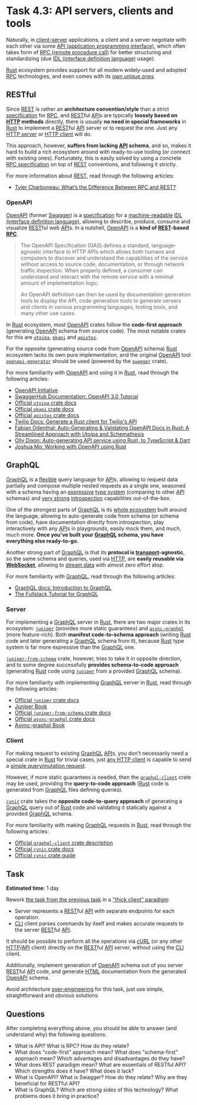 Task 4.3: API servers, clients and tools
========================================

Naturally, in [client-server][4] applications, a client and a server negotiate with each other via some [API (application programming interface)][API], which often takes form of [RPC (remote procedure call)][RPC] for better structuring and standardizing (due [IDL (interface definition language)][IDL] usage).

[Rust] ecosystem provides support for all modern widely-used and adopted [RPC] technologies, and even comes with its [own unique ones][`tarpc`].




## RESTful

Since [REST] is rather an __architecture convention/style__ than a strict [specification][3] for [RPC], and [REST]ful [API]s are typically __loosely based on [HTTP] methods__ directly, there is usually __no need in special frameworks__ in [Rust] to implement a [REST]ful [API] server or to request the one. Just any [HTTP server][101] or [HTTP client][231] will do.

This approach, however, __suffers from lacking [API] schema__, and so, makes it hard to build a rich ecosystem around with ready-to-use tooling (or connect with existing ones). Fortunately, this is easily solved by using a concrete [RPC specification][3] on top of [REST] conventions, and following it strictly. 

For more information about [REST], read through the following articles:
- [Tyler Charboneau: What’s the Difference Between RPC and REST?][111]


### OpenAPI

[OpenAPI] (former [Swagger]) is a [specification][3] for a [machine-readable][102] [IDL (interface definition language)][IDL], allowing to describe, produce, consume and visualize [REST]ful web [API]s. In a nutshell, [OpenAPI] is a __kind of [REST]-based [RPC]__.

> The OpenAPI Specification (OAS) defines a standard, language-agnostic interface to HTTP APIs which allows both humans and computers to discover and understand the capabilities of the service without access to source code, documentation, or through network traffic inspection. When properly defined, a consumer can understand and interact with the remote service with a minimal amount of implementation logic.
>
> An OpenAPI definition can then be used by documentation generation tools to display the API, code generation tools to generate servers and clients in various programming languages, testing tools, and many other use cases.

In [Rust] ecosystem, most [OpenAPI] crates follow the __code-first approach__ (generating [OpenAPI] schema from source code). The most notable crates for this are [`utoipa`], [`okapi`] and [`apistos`].

For the opposite (generating source code from [OpenAPI] schema) [Rust] ecosystem lacks its own pure implementation, and the original [OpenAPI] tool [`openapi-generator`] should be used (powered by the [`swagger`] crate).

For more familiarity with [OpenAPI] and using it in [Rust], read through the following articles:
- [OpenAPI Initiative]
- [SwaggerHub Documentation: OpenAPI 3.0 Tutorial][122]
- [Official `utoipa` crate docs][`cynic`]
- [Official `okapi` crate docs][`okapi`]
- [Official `apistos` crate docs][`apistos`]
- [Twilio Docs: Generate a Rust client for Twilio's API][121]
- [Fabian Odenthal: Auto-Generating & Validating OpenAPI Docs in Rust: A Streamlined Approach with Utoipa and Schemathesis][123]
- [Olly Dixon: Auto-generating API service using Rust, to TypeScript & Dart][124]
- [Joshua Mo: Working with OpenAPI using Rust][125]




## GraphQL

[GraphQL] is a [flexible][200] query language for [API]s, allowing to request data partially and compose multiple nested requests as a single one, seasoned with a schema having an [expressive][201] [type system][1] (comparing to other [API] schemas) and [very strong][202] [introspection][2] capabilities out-of-the-box.

One of the strongest parts of [GraphQL] is its [whole ecosystem][203] built around the language, allowing to auto-generate code from schema (or schema from code), have documentation directly from introspection, play interactively with any [API]s in playgrounds, easily mock them, and much, much more. __Once you've built your [GraphQL] schema, you have everything else ready-to-go.__

Another strong part of [GraphQL] is that its __protocol is [transport][204]-agnostic__, so the same schema and queries, used via [HTTP], are __easily reusable via [WebSocket]__, allowing to [stream data][205] with almost zero effort atop.

For more familiarity with [GraphQL], read through the following articles:
- [GraphQL docs: Introduction to GraphQL][206]
- [The Fullstack Tutorial for GraphQL][207]


### Server

For implementing a [GraphQL] server in [Rust], there are two major crates in its ecosystem: [`juniper`] (provides more static guarantees) and [`async-graphql`] (more feature-rich). Both __manifest code-to-schema approach__ (writing [Rust] code and later generating a [GraphQL] schema from it), because [Rust] type system is far more expressive than the [GraphQL] one.

[`juniper-from-schema`] crate, however, tries to take it in opposite direction, and to some degree successfully __provides schema-to-code approach__ (generating [Rust] code using [`juniper`] from a provided [GraphQL] schema).

For more familiarity with implementing [GraphQL] server in [Rust], read through the following articles:
- [Official `juniper` crate docs][`juniper`]
- [Juniper Book]
- [Official `juniper-from-schema` crate docs][`juniper-from-schema`]
- [Official `async-graphql` crate docs][`async-graphql`]
- [Async-graphql Book]


### Client

For making request to existing [GraphQL][GraphQL] [API]s, you don't necessarily need a special crate in [Rust] for trivial cases, just [any HTTP client][231] is capable to send a [simple query/mutation request][232].

However, if more static guarantees is needed, then the [`graphql-client`] crate may be used, providing the __query-to-code approach__ ([Rust] code is generated from [GraphQL] files defining queries).

[`cynic`] crate takes the __opposite code-to-query approach__ of generating a [GraphQL] query out of [Rust] code and validating it statically against a provided [GraphQL] schema.

For more familiarity with making [GraphQL] requests in [Rust], read through the following articles:
- [Official `graphql-client` crate description][`graphql-client`]
- [Official `cynic` crate docs][`cynic`]
- [Official `cynic` crate guide](https://cynic-rs.dev)









## Task

__Estimated time__: 1 day




Rework [the task from the previous task](../4_2_http/README.md#task) in a ["thick client" paradigm][41]:
- Server represents a [REST]ful [API] with separate endpoints for each operation.
- [CLI] client parses commands by itself and makes accurate requests to the server [REST]ful [API].

It should be possible to perform all the operations via [cURL] (or any other [HTTP]/[API] client) directly on the [REST]ful [API] server, without using the [CLI] client.

Additionally, implement generation of [OpenAPI] schema out of you server [REST]ful [API] code, and generate [HTML] documentation from the generated [OpenAPI] schema.

Avoid architecture [over-engineering][42] for this task, just use simple, straightforward and obvious solutions.




## Questions

After completing everything above, you should be able to answer (and understand why) the following questions:
- What is API? What is RPC? How do they relate?
- What does "code-first" approach mean? What does "schema-first" approach mean? Which advantages and disadvantages do they have?
- What does REST paradigm mean? What are essentials of RESTful API? Which strengths does it have? What does it lack?  
- What is OpenAPI? What is Swagger? How do they relate? Why are they beneficial for RESTful API?
- What is GraphQL? Which are strong sides of this technology? What problems does it bring in practice? 




[`apistos`]: https://docs.rs/apistos
[`async-graphql`]: https://docs.rs/async-graphql
[`cynic`]: https://docs.rs/cynic
[`graphql-client`]: https://github.com/graphql-rust/graphql-client
[`grpcio`]: https://docs.rs/crate/grpcio
[`juniper`]: https://docs.rs/juniper
[`juniper-from-schema`]: https://docs.rs/juniper-from-schema
[`okapi`]: https://github.com/GREsau/okapi
[`openapi-generator`]: https://github.com/OpenAPITools/openapi-generator
[`swagger`]: https://docs.rs/swagger
[`tarpc`]: https://docs.rs/tarpc
[`tonic`]: https://docs.rs/tonic
[`tokio`]: https://docs.rs/tokio
[`utoipa`]: https://docs.rs/utoipa
[API]: https://en.wikipedia.org/wiki/API
[Async-graphql Book]: https://async-graphql.github.io/async-graphql/en
[CLI]: https://en.wikipedia.org/wiki/Command-line_interface
[cURL]: https://en.wikipedia.org/wiki/CURL
[GraphQL]: https://graphql.org
[gRPC]: https://grpc.io
[HTML]: https://en.wikipedia.org/wiki/HTML
[HTTP]: https://en.wikipedia.org/wiki/HTTP
[HTTP/2]: https://en.wikipedia.org/wiki/HTTP/2
[IDL]: https://en.wikipedia.org/wiki/Interface_description_language
[Juniper Book]: https://graphql-rust.github.io/juniper/master
[OpenAPI]: https://en.wikipedia.org/wiki/OpenAPI_Specification
[OpenAPI Initiative]: https://learn.openapis.org
[REST]: https://en.wikipedia.org/wiki/Representational_state_transfer
[RPC]: https://en.wikipedia.org/wiki/Remote_procedure_call
[Rust]: https://www.rust-lang.org
[Swagger]: https://en.wikipedia.org/wiki/Swagger_(software)
[WebSocket]: https://en.wikipedia.org/wiki/WebSocket

[1]: https://en.wikipedia.org/wiki/Type_system
[2]: https://en.wikipedia.org/wiki/Type_introspection
[3]: https://en.wikipedia.org/wiki/Specification_(technical_standard)
[4]: https://en.wikipedia.org/wiki/Client%E2%80%93server_model
[101]: ../4_2_http/README.md#server
[102]: https://en.wikipedia.org/wiki/Machine-readable_medium_and_data
[111]: https://nordicapis.com/whats-the-difference-between-rpc-and-rest
[121]: https://www.twilio.com/docs/openapi/generating-a-rust-client-for-twilios-api
[122]: https://support.smartbear.com/swaggerhub/docs/tutorials/openapi-3-tutorial.html
[123]: https://identeco.de/en/blog/generating_and_validating_openapi_docs_in_rust
[124]: https://www.polydelic.com/media/autogenerating-a-rust-api-to-typescript-and-dart
[125]: https://www.shuttle.rs/blog/2024/04/04/using-openapi-rust
[200]: https://graphql.org/learn/queries
[201]: https://graphql.org/learn/schema
[202]: https://graphql.org/learn/introspection
[203]: https://github.com/chentsulin/awesome-graphql#tools
[204]: https://en.wikipedia.org/wiki/Transport_layer
[205]: https://www.apollographql.com/docs/react/data/subscriptions
[206]: https://graphql.org/learn
[207]: https://www.howtographql.com
[231]: ../4_2_http/README.md#client
[232]: https://graphql.org/learn/serving-over-http
[301]: https://grpc.io/docs/what-is-grpc/introduction
[302]: https://grpc.io/docs/what-is-grpc/core-concepts
[311]: https://github.com/grpc/grpc
[41]: https://en.wikipedia.org/wiki/Rich_client
[42]: https://en.wikipedia.org/wiki/Overengineering
